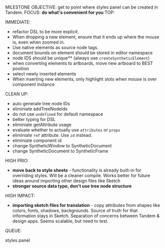 MILESTONE OBJECTIVE: get to point where styles panel can be created in Tandem.
FOCUS: **do what's convenient for you**
TOP:

IMMEDIATE:

* refactor DSL to be more explicit.
* When dropping a new element, ensure that it ends up where the mouse is, even when zoomed in.
* Use native elements as source node tags.
* document bounds on element should be stored in editor namespace
* node IDS should be unique\*\* (always use `createSyntheticElement`)
* when converting elements to artboards, move new artboard to BEST position
* select newly inserted elements
* When inserting new elements, only highlight slots when mouse is over component instance

CLEAN UP:

* auto generate tree node IDs
* eliminiate addTreeNodeIds
* do not use `undefined` for default namespace
* better typing for DSL
* eliminiate getAttribute usage
* evaluate whether to actually use `attributes` or `props`
* eliminiate `ref` attribute. Use `id` instead.
* eliminiate component id
* change SyntheticWindow to SyntheticDocument
* change SyntheticDocument to SyntheticFrame

HIGH PRIO:

* **move back to style sheets** - functionality is already built-in for overriding styles. Will be a cleaner compile. Works better for future
  ideas around importing other design files like Sketch
* **stronger source data type, don't use tree node structure**

HIGH IMPACT:

* **importing sketch files for translation** - copy attributes from shapes like colors, fonts, shadows, backgrounds. Source of truth for that information stays in Sketch. Separation of concerns between Tandem & design apps. Seems scalable, but need to test.

QUEUE:

styles panel
